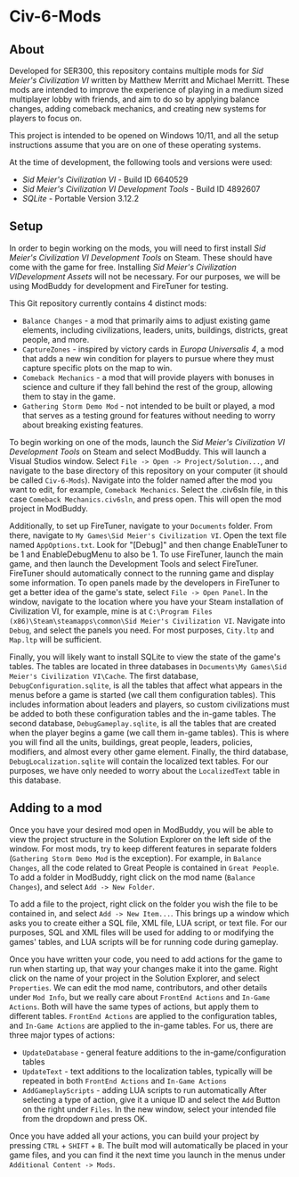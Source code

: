# Civ-6-Mods

## About

Developed for SER300, this repository contains multiple mods for *Sid Meier's Civilization VI* written by Matthew Merritt and Michael Merritt. These mods are intended to improve the experience of playing in a medium sized multiplayer lobby with friends, and aim to do so by applying balance changes, adding comeback mechanics, and creating new systems for players to focus on.

This project is intended to be opened on Windows 10/11, and all the setup instructions assume that you are on one of these operating systems.

At the time of development, the following tools and versions were used:
- *Sid Meier's Civilization VI* - Build ID 6640529
- *Sid Meier's Civilization VI Development Tools* - Build ID 4892607
- *SQLite* - Portable Version 3.12.2

## Setup

In order to begin working on the mods, you will need to first install *Sid Meier's Civilization VI Development Tools* on Steam. These should have come with the game for free. Installing *Sid Meier's Civilization VIDevelopment Assets* will not be necessary. For our purposes, we will be using ModBuddy for development and FireTuner for testing.

This Git repository currently contains 4 distinct mods:
- `Balance Changes` - a mod that primarily aims to adjust existing game elements, including civilizations, leaders, units, buildings, districts, great people, and more.
- `CaptureZones` - inspired by victory cards in *Europa Universalis 4*, a mod that adds a new win condition for players to pursue where they must capture specific plots on the map to win.
- `Comeback Mechanics` - a mod that will provide players with bonuses in science and culture if they fall behind the rest of the group, allowing them to stay in the game.
- `Gathering Storm Demo Mod` - not intended to be built or played, a mod that serves as a testing ground for features without needing to worry about breaking existing features.

To begin working on one of the mods, launch the *Sid Meier's Civilization VI Development Tools* on Steam and select ModBuddy. This will launch a Visual Studios window. Select `File -> Open -> Project/Solution...`, and navigate to the base directory of this repository on your computer (it should be called `Civ-6-Mods`). Navigate into the folder named after the mod you want to edit, for example, `Comeback Mechanics`. Select the .civ6sln file, in this case `Comeback Mechanics.civ6sln`, and press open. This will open the mod project in ModBuddy.

Additionally, to set up FireTuner, navigate to your `Documents` folder. From there, navigate to `My Games\Sid Meier's Civilization VI`. Open the text file named `AppOptions.txt`. Look for "[Debug]" and then change EnableTuner to be 1 and EnableDebugMenu to also be 1. To use FireTuner, launch the main game, and then launch the Development Tools and select FireTuner. FireTuner should automatically connect to the running game and display some information. To open panels made by the developers in FireTuner to get a better idea of the game's state, select `File -> Open Panel`. In the window, navigate to the location where you have your Steam installation of Civilization VI, for example, mine is at `C:\Program Files (x86)\Steam\steamapps\common\Sid Meier's Civilization VI`. Navigate into `Debug`, and select the panels you need. For most purposes, `City.ltp` and `Map.ltp` will be sufficient.

Finally, you will likely want to install SQLite to view the state of the game's tables. The tables are located in three databases in `Documents\My Games\Sid Meier's Civilization VI\Cache`. The first database, `DebugConfiguration.sqlite`, is all the tables that affect what appears in the menus before a game is started (we call them configuration tables). This includes information about leaders and players, so custom civilizations must be added to both these configuration tables and the in-game tables. The second database, `DebugGameplay.sqlite`, is all the tables that are created when the player begins a game (we call them in-game tables). This is where you will find all the units, buildings, great people, leaders, policies, modifiers, and almost every other game element. Finally, the third database, `DebugLocalization.sqlite` will contain the localized text tables. For our purposes, we have only needed to worry about the `LocalizedText` table in this database.

## Adding to a mod

Once you have your desired mod open in ModBuddy, you will be able to view the project structure in the Solution Explorer on the left side of the window. For most mods, try to keep different features in separate folders (`Gathering Storm Demo Mod` is the exception). For example, in `Balance Changes`, all the code related to Great People is contained in `Great People`. To add a folder in ModBuddy, right click on the mod name (`Balance Changes`), and select `Add -> New Folder`.

To add a file to the project, right click on the folder you wish the file to be contained in, and select `Add -> New Item...`. This brings up a window which asks you to create either a SQL file, XML file, LUA script, or text file. For our purposes, SQL and XML files will be used for adding to or modifying the games' tables, and LUA scripts will be for running code during gameplay.

Once you have written your code, you need to add actions for the game to run when starting up, that way your changes make it into the game. Right click on the name of your project in the Solution Explorer, and select `Properties`. We can edit the mod name, contributors, and other details under `Mod Info`, but we really care about `FrontEnd Actions` and `In-Game Actions`. Both will have the same types of actions, but apply them to different tables. `FrontEnd Actions` are applied to the configuration tables, and `In-Game Actions` are applied to the in-game tables. For us, there are three major types of actions: 
- `UpdateDatabase` - general feature additions to the in-game/configuration tables
- `UpdateText` - text additions to the localization tables, typically will be repeated in both `FrontEnd Actions` and `In-Game Actions`
- `AddGameplayScripts` - adding LUA scripts to run automatically
After selecting a type of action, give it a unique ID and select the `Add` Button on the right under `Files`. In the new window, select your intended file from the dropdown and press OK.

Once you have added all your actions, you can build your project by pressing `CTRL` + `SHIFT` + `B`. The built mod will automatically be placed in your game files, and you can find it the next time you launch in the menus under `Additional Content -> Mods`.